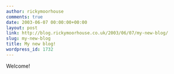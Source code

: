 ```yaml
---
author: rickymoorhouse
comments: true
date: 2003-06-07 00:00:00+00:00
layout: post
link: http://blog.rickymoorhouse.co.uk/2003/06/07/my-new-blog/
slug: my-new-blog
title: My new blog!
wordpress_id: 1732
---
```


Welcome!
